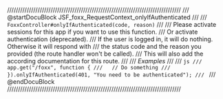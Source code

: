 ////////////////////////////////////////////////////////////////////////////////
/// @startDocuBlock JSF_foxx_RequestContext_onlyIfAuthenticated
///
/// `FoxxController#onlyIfAuthenticated(code, reason)`
///
/// Please activate sessions for this app if you want to use this function.
/// Or activate authentication (deprecated).
/// If the user is logged in, it will do nothing. Otherwise it will respond with
/// the status code and the reason you provided (the route handler won't be called).
/// This will also add the according documentation for this route.
///
/// *Examples*
///
/// ```js
/// app.get("/foxx", function {
///   // Do something
/// }).onlyIfAuthenticated(401, "You need to be authenticated");
/// ```
/// @endDocuBlock
////////////////////////////////////////////////////////////////////////////////